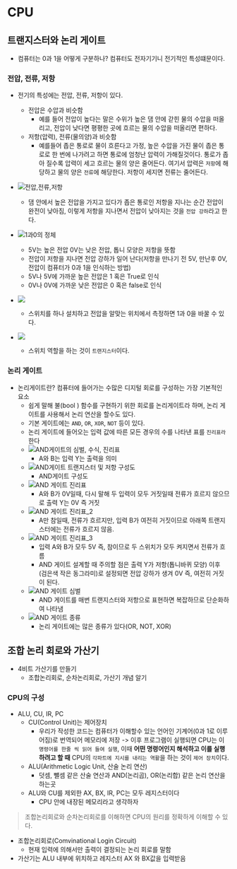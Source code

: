 # CPU

## 트랜지스터와 논리 게이트

+ 컴퓨터는 0과 1을 어떻게 구분하나? 컴퓨터도 전자기기니 전기적인 특성떄문이다.

### 전압, 전류, 저항

+ 전기의 특성에는 전압, 전류, 저항이 있다.
	+ 전압은 수압과 비슷함
		+ 예를 들어 전압이 높다는 말은 수위가 높은 댐 안에 갇힌 물의 수압을 떠올리고, 전압이 낮다면 평평한 곳에 흐르는 물의 수압을 떠올리면 편하다.
	+ 저항(압력), 전류(물의양)과 비슷함
		+ 예를들어 좁은 통로로 물이 흐른다고 가정, 높은 수압을 가진 물이 좁은 통로로 한 번에 나가려고 하면 통로에 엄청난 압력이 가해질것이다. 통로가 좁아 질수록 압력이 세고 흐르는 물의 양은 줄어든다. 여기서 압력은 `저항`에 해당하고 물의 양은 `전류`에 해당한다. 저항이 세지면 전류는 줄어든다.
+ ![전압,전류,저항](./img/전압,전류,저항.jpg)
	+ 댐 안에서 높은 전압을 가지고 있다가 좁은 통로인 저항을 지나는 순간 전압이 완전이 낮아짐, 이렇게 저항을 지나면서 전압이 낮아지는 것을 `전압 강하`라고 한다.
+ ![1과0의 정체](./img/1과0의정체.jpg)
	+ 5V는 높은 전압 0V는 낮은 전압, 톱니 모양은 저항을 뜻함
	+ 전압이 저항을 지나면 전압 강하가 일어 난다(저항을 만나기 전 5V, 만난후 0V, 전압이 컴퓨터가 0과 1을 인식하는 방법)
	+ 5V나 5V에 가까운 높은 전압은 1 혹은 True로 인식
	+ 0V나 0V에 가까운 낮은 전압은 0 혹은 false로 인식

+ ![](./img/1과0을바꾸는방법.jpg)
	+ 스위치를 하나 설치하고 전압을 알맞는 위치에서 측정하면 1과 0을 바꿀 수 있다.
+ ![](./img/트랜지스터.jpg)
	+ 스위치 역할을 하는 것이 `트랜지스터`이다.

### 논리 게이트

+ 논리게이트란? 컴퓨터에 들어가는 수많은 디지털 회로를 구성하는 가장 기본적인 요소
	+ 쉽게 말해 불(bool	) 함수를 구현하기 위한 회로를 논리게이트라 하며, 논리 게이트를 사용해서 논리 연산을 할수도 있다.
	+ 기본 게이트에는 `AND`, `OR`, `XOR`, `NOT` 등이 있다.
	+ 논리 게이트에 들어오는 입력 값에 따른 모든 경우의 수를 나타낸 표를 `진리표라` 한다
	+ ![AND게이트의 심벌, 수식, 진리표](./img/AND심벌,수식,진리.jpg)
		+ A와 B는 입력 Y는 출력을 의미
	+ ![AND게이트 트랜지스터 및 저항 구성도](./img/AND저항구성도.jpg)
		+ AND게이트 구성도
	+ ![AND 게이트 진리표](./img/AND게이트진리표.jpg)
		+ A와 B가 0V일때, 다시 말해 두 입력이 모두 거짓일때 전류가 흐르지 않으므로 출력 Y는 0V 즉 거짓
	+ ![AND 게이트 진리표_2](./img/AND게이트진리표2.jpg)
		+ A만 참일때, 전류가 흐르지만, 입력 B가 여전히 거짓이므로 아래쪽 트랜지스터에는 전류가 흐르지 않음.
	+ ![AND 게이트 진리표_3](./img/AND게이트진리표3.jpg)
		+ 입력 A와 B가 모두 5V 즉, 참이므로 두 스위치가 모두 켜지면서 전류가 흐름
		+ AND 게이트 설계할 때 주의할 점은 출력 Y가 저항(톱니바퀴 모양) 이후 (검은색 작은 동그라미)로 설정되면 전압 강하가 생겨 0V 즉, 여전히 거짓이 된다.
	+ ![AND 게이트 심벌](./img/AND게이트심벌.jpg)
		+ AND 게이트를 매번 트랜지스터와 저항으로 표현하면 복잡하므로 단순화하여 나타냄
	+ ![AND 게이트 종류](./img/AND게이트종류.jpg)
		+ 논리 게이트에는 많은 종류가 있다(OR, NOT, XOR)

## 조합 논리 회로와 가산기

+ 4비트 가산기를 만들기
	+ 조합논리회로, 순차논리회로, 가산기 개념 알기

### CPU의 구성
+ ALU, CU, IR, PC 
	+ CU(Control Unit)는 제어장치
		+ 우리가 작성한 코드는 컴퓨터가 이해할수 있는 언어인 기계어(0과 1로 이루어짐)로 번역되어 메모리에 저장 -> 이후 프로그램이 실행되면 CPU는 이 `명령어를 한줄 씩 읽어 들여 실행`, 이때 **어떤 명령어인지 해석하고 이를 실행하려고 할 때** CPU의 `각파트에 지시를 내리는 역활`을 하는 것이 `제어 장치`이다.
	+ ALU(Arithmetic Logic Unit, 산술 논리 연산)
		+ 덧셈, 뺄셈 같은 산술 연산과 AND(논리곱), OR(논리합) 같은 논리 연산을 하는곳
	+ ALU와 CU를 제외한 AX, BX, IR, PC는 모두 레지스터이다
		+ CPU 안에 내장된 메모리라고 생각하자

> 조합논리회로와 순차논리회로를 이해하면 CPU의 원리를 정확하게 이해할 수 있다.

+ 조합논리회로(Comvinational Login Circuit)
	+ 현재 입력에 의해서만 출력이 결정되는 논리 회로를 말함
+ 가산기는 ALU 내부에 위치하고 레지스터 AX 와 BX값을 입력받음
